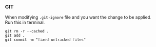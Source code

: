 ### GIT
When modifying `.git-ignore` file and you want the change to be applied. Run this in terminal.

```
git rm -r --cached .
git add .
git commit -m "fixed untracked files"
```
